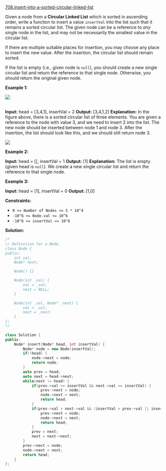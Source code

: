 [708.insert-into-a-sorted-circular-linked-list](https://leetcode.com/problems/insert-into-a-sorted-circular-linked-list/)  

Given a node from a **Circular Linked List** which is sorted in ascending order, write a function to insert a value `insertVal` into the list such that it remains a sorted circular list. The given node can be a reference to _any_ single node in the list, and may not be necessarily the smallest value in the circular list.

If there are multiple suitable places for insertion, you may choose any place to insert the new value. After the insertion, the circular list should remain sorted.

If the list is empty (i.e., given node is `null`), you should create a new single circular list and return the reference to that single node. Otherwise, you should return the original given node.

**Example 1:**

![](https://assets.leetcode.com/uploads/2019/01/19/example_1_before_65p.jpg)  
 

**Input:** head = \[3,4,1\], insertVal = 2
**Output:** \[3,4,1,2\]
**Explanation:** In the figure above, there is a sorted circular list of three elements. You are given a reference to the node with value 3, and we need to insert 2 into the list. The new node should be inserted between node 1 and node 3. After the insertion, the list should look like this, and we should still return node 3.

![](https://assets.leetcode.com/uploads/2019/01/19/example_1_after_65p.jpg)

**Example 2:**

**Input:** head = \[\], insertVal = 1
**Output:** \[1\]
**Explanation:** The list is empty (given head is `null`). We create a new single circular list and return the reference to that single node.

**Example 3:**

**Input:** head = \[1\], insertVal = 0
**Output:** \[1,0\]

**Constraints:**

*   `0 <= Number of Nodes <= 5 * 10^4`
*   `-10^6 <= Node.val <= 10^6`
*   `-10^6 <= insertVal <= 10^6`  



**Solution:**  

```cpp
/*
// Definition for a Node.
class Node {
public:
    int val;
    Node* next;

    Node() {}

    Node(int _val) {
        val = _val;
        next = NULL;
    }

    Node(int _val, Node* _next) {
        val = _val;
        next = _next;
    }
};
*/

class Solution {
public:
    Node* insert(Node* head, int insertVal) {
        Node* node = new Node(insertVal);
        if(!head) {
            node->next = node;
            return node;
        }
        auto prev = head;
        auto next = head->next;
        while(next != head) {
            if(prev->val <= insertVal && next->val >= insertVal) {
                prev->next = node;
                node->next = next;
                return head;
            }
            if(prev->val > next->val && (insertVal > prev->val || insertVal< next->val)) {
                prev->next = node;
                node->next = next;
                return head;
            }
            prev = next;
            next = next->next;
        }
        prev->next = node;
        node->next = next;
        return head;
    }
};
```
      